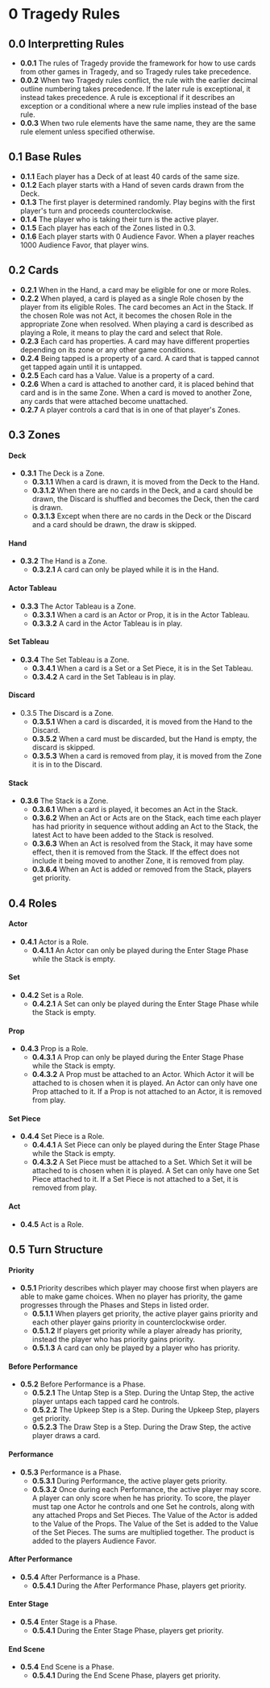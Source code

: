# 0 Tragedy Rules

## 0.0 Interpretting Rules
* **0.0.1** The rules of Tragedy provide the framework for how to use cards from other games in Tragedy, and so Tragedy rules take precedence.
* **0.0.2** When two Tragedy rules conflict, the rule with the earlier decimal outline numbering takes precedence.  If the later rule is exceptional, it instead takes precedence.  A rule is exceptional if it describes an exception or a conditional where a new rule implies instead of the base rule.
* **0.0.3** When two rule elements have the same name, they are the same rule element unless specified otherwise.

## 0.1 Base Rules
* **0.1.1** Each player has a Deck of at least 40 cards of the same size.  
* **0.1.2** Each player starts with a Hand of seven cards drawn from the Deck.
* **0.1.3** The first player is determined randomly.  Play begins with the first player's turn and proceeds counterclockwise.
* **0.1.4** The player who is taking their turn is the active player.
* **0.1.5** Each player has each of the Zones listed in 0.3.
* **0.1.6** Each player starts with 0 Audience Favor.  When a player reaches 1000 Audience Favor, that player wins.

## 0.2 Cards
* **0.2.1** When in the Hand, a card may be eligible for one or more Roles.
* **0.2.2** When played, a card is played as a single Role chosen by the player from its eligible Roles.  The card becomes an Act in the Stack. If the chosen Role was not Act, it becomes the chosen Role in the appropriate Zone when resolved.  When playing a card is described as playing a Role, it means to play the card and select that Role.
* **0.2.3** Each card has properties.  A card may have different properties depending on its zone or any other game conditions.
* **0.2.4** Being tapped is a property of a card.  A card that is tapped cannot get tapped again until it is untapped.
* **0.2.5** Each card has a Value.  Value is a property of a card.
* **0.2.6** When a card is attached to another card, it is placed behind that card and is in the same Zone.  When a card is moved to another Zone, any cards that were attached become unattached.
* **0.2.7** A player controls a card that is in one of that player's Zones.

## 0.3 Zones
#### Deck
* **0.3.1** The Deck is a Zone.
    * **0.3.1.1** When a card is drawn, it is moved from the Deck to the Hand.
    * **0.3.1.2** When there are no cards in the Deck, and a card should be drawn, the Discard is shuffled and becomes the Deck, then the card is drawn.
    * **0.3.1.3** Except when there are no cards in the Deck or the Discard and a card should be drawn, the draw is skipped.
#### Hand
* **0.3.2** The Hand is a Zone.
    * **0.3.2.1** A card can only be played while it is in the Hand.
#### Actor Tableau
* **0.3.3** The Actor Tableau is a Zone.
    * **0.3.3.1** When a card is an Actor or Prop, it is in the Actor Tableau.
    * **0.3.3.2** A card in the Actor Tableau is in play.
#### Set Tableau
* **0.3.4** The Set Tableau is a Zone.
    * **0.3.4.1** When a card is a Set or a Set Piece, it is in the Set Tableau.
    * **0.3.4.2** A card in the Set Tableau is in play.
#### Discard
* 0.3.5 The Discard is a Zone.
    * **0.3.5.1** When a card is discarded, it is moved from the Hand to the Discard.
    * **0.3.5.2** When a card must be discarded, but the Hand is empty, the discard is skipped.
    * **0.3.5.3** When a card is removed from play, it is moved from the Zone it is in to the Discard.
#### Stack
* **0.3.6** The Stack is a Zone.
    * **0.3.6.1** When a card is played, it becomes an Act in the Stack.
    * **0.3.6.2** When an Act or Acts are on the Stack, each time each player has had priority in sequence without adding an Act to the Stack, the latest Act to have been added to the Stack is resolved.
    * **0.3.6.3** When an Act is resolved from the Stack, it may have some effect, then it is removed from the Stack.  If the effect does not include it being moved to another Zone, it is removed from play.
    * **0.3.6.4** When an Act is added or removed from the Stack, players get priority.

## 0.4 Roles
#### Actor
* **0.4.1** Actor is a Role.
    * **0.4.1.1** An Actor can only be played during the Enter Stage Phase while the Stack is empty.
#### Set
* **0.4.2** Set is a Role.
    * **0.4.2.1** A Set can only be played during the Enter Stage Phase while the Stack is empty.
#### Prop
* **0.4.3** Prop is a Role.
    * **0.4.3.1** A Prop can only be played during the Enter Stage Phase while the Stack is empty.
    * **0.4.3.2** A Prop must be attached to an Actor.  Which Actor it will be attached to is chosen when it is played.  An Actor can only have one Prop attached to it.  If a Prop is not attached to an Actor, it is removed from play.
#### Set Piece
* **0.4.4** Set Piece is a Role.
    * **0.4.4.1** A Set Piece can only be played during the Enter Stage Phase while the Stack is empty.
    * **0.4.3.2** A Set Piece must be attached to a Set.  Which Set it will be attached to is chosen when it is played.  A Set can only have one Set Piece attached to it.  If a Set Piece is not attached to a Set, it is removed from play.
#### Act
* **0.4.5** Act is a Role.

## 0.5 Turn Structure
#### Priority
* **0.5.1** Priority describes which player may choose first when players are able to make game choices.  When no player has priority, the game progresses through the Phases and Steps in listed order.
    * **0.5.1.1** When players get priority, the active player gains priority and each other player gains priority in counterclockwise order.
    * **0.5.1.2** If players get priority while a player already has priority, instead the player who has priority gains priority.
    * **0.5.1.3** A card can only be played by a player who has priority.
#### Before Performance
* **0.5.2** Before Performance is a Phase.
    * **0.5.2.1** The Untap Step is a Step. During the Untap Step, the active player untaps each tapped card he controls.
    * **0.5.2.2** The Upkeep Step is a Step. During the Upkeep Step, players get priority.
    * **0.5.2.3** The Draw Step is a Step.  During the Draw Step, the active player draws a card.
#### Performance
* **0.5.3** Performance is a Phase.
    * **0.5.3.1** During Performance, the active player gets priority.
    * **0.5.3.2** Once during each Performance, the active player may score.  A player can only score when he has priority.  To score, the player must tap one Actor he controls and one Set he controls, along with any attached Props and Set Pieces.  The Value of the Actor is added to the Value of the Props.  The Value of the Set is added to the Value of the Set Pieces.  The sums are multiplied together.  The product is added to the players Audience Favor.
#### After Performance
* **0.5.4** After Performance is a Phase.
    * **0.5.4.1** During the After Performance Phase, players get priority.
#### Enter Stage
* **0.5.4** Enter Stage is a Phase.
    * **0.5.4.1** During the Enter Stage Phase, players get priority.
#### End Scene
* **0.5.4** End Scene is a Phase.
    * **0.5.4.1** During the End Scene Phase, players get priority.
